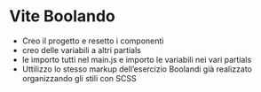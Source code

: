 # Vite Boolando
- Creo il progetto e resetto i componenti
- creo delle variabili a altri partials
- le importo tutti nel main.js e importo le variabili nei vari partials
- Uttilizzo lo stesso markup dell’esercizio Boolandi già realizzato organizzando gli stili con SCSS